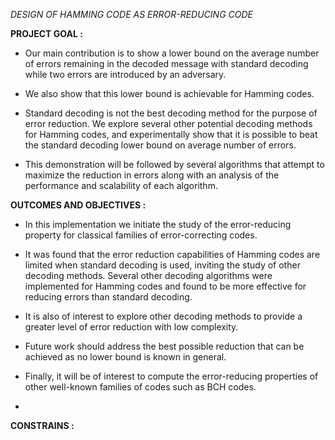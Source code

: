 *DESIGN OF HAMMING CODE AS ERROR-REDUCING  CODE*

**PROJECT GOAL :**

*  Our main contribution is to show a lower bound on the average number of errors remaining in the decoded message with standard decoding  while two errors are introduced by an adversary.

*  We also show that this lower bound is achievable for Hamming codes.

*  Standard decoding is not the best decoding method for the purpose of error reduction. We explore several other potential decoding methods for Hamming codes, and experimentally show that it is possible to beat the standard decoding lower bound on average number of errors. 

*  This demonstration will be followed by several algorithms that attempt to maximize the reduction in errors along with an analysis of the performance and scalability of each algorithm.


**OUTCOMES AND OBJECTIVES :**

* In this implementation we initiate the study of the error-reducing property for classical families of error-correcting codes. 

* It was found that the error reduction capabilities of Hamming codes are limited when standard decoding is used, inviting the study of other decoding methods. Several other decoding algorithms were implemented for Hamming codes and found to be more effective for reducing errors than standard decoding. 

* It is also of interest to explore other decoding methods to provide a greater level of error reduction with low complexity.

* Future work should address the best possible reduction that can be achieved as no lower bound is known in general. 

* Finally, it will be of interest to compute the error-reducing properties of other well-known families of codes such as BCH codes.  
* 

**CONSTRAINS :**


